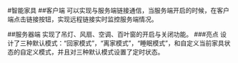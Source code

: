 
#智能家具
##客户端
可以实现与服务端链接通信，当服务端开启的时候，在客户端点击链接按钮，实现远程链接实时监控服务端情况。

##服务器端
实现了吊灯、风扇、空调、百叶窗的开启与关闭功能。
###亮点
设计了三种默认模式：“回家模式”，“离家模式”，“睡眠模式”，和自定义当前家具状态的自定义模式，并且对三种默认模式设置了定时状态。
